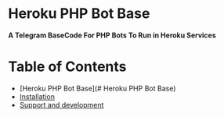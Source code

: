 # Heroku PHP Bot Base

**A Telegram BaseCode For PHP Bots To Run in Heroku Services**

# Table of Contents

- [Heroku PHP Bot Base](# Heroku PHP Bot Base)
- [Installation](#installation)
- [Support and development](#support-and-development)
